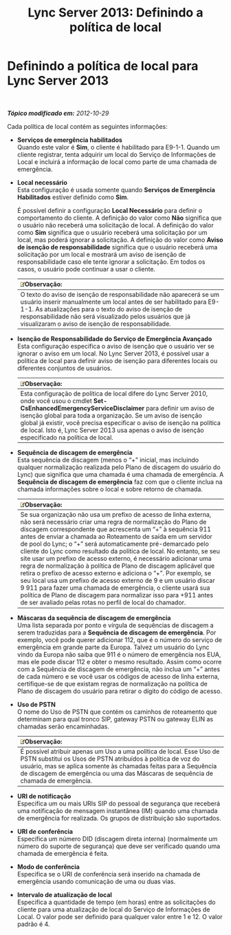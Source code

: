 ﻿---
title: 'Lync Server 2013: Definindo a política de local'
TOCTitle: Definindo a política de local
ms:assetid: da3cca7f-f6e5-4b6f-90a1-2008e3dd1ebd
ms:mtpsurl: https://technet.microsoft.com/pt-br/library/Gg398962(v=OCS.15)
ms:contentKeyID: 49308293
ms.date: 05/19/2016
mtps_version: v=OCS.15
ms.translationtype: HT
---

# Definindo a política de local para Lync Server 2013

 

_**Tópico modificado em:** 2012-10-29_

Cada política de local contém as seguintes informações:

  - **Serviços de emergência habilitados**  
    Quando este valor é **Sim**, o cliente é habilitado para E9-1-1. Quando um cliente registrar, tenta adquirir um local do Serviço de Informações de Local e incluirá a informação de local como parte de uma chamada de emergência.

<!-- end list -->

  - **Local necessário**  
    Esta configuração é usada somente quando **Serviços de Emergência Habilitados** estiver definido como **Sim**.
    
    É possível definir a configuração **Local Necessário** para definir o comportamento do cliente. A definição do valor como **Não** significa que o usuário não receberá uma solicitação de local. A definição do valor como **Sim** significa que o usuário receberá uma solicitação por um local, mas poderá ignorar a solicitação. A definição do valor como **Aviso de isenção de responsabilidade** significa que o usuário receberá uma solicitação por um local e mostrará um aviso de isenção de responsabilidade caso ele tente ignorar a solicitação. Em todos os casos, o usuário pode continuar a usar o cliente.
    
    <table>
    <thead>
    <tr class="header">
    <th><img src="images/Gg425756.note(OCS.15).gif" title="note" alt="note" />Observação:</th>
    </tr>
    </thead>
    <tbody>
    <tr class="odd">
    <td>O texto do aviso de isenção de responsabilidade não aparecerá se um usuário inserir manualmente um local antes de ser habilitado para E9-1-1. As atualizações para o texto do aviso de isenção de responsabilidade não será visualizado pelos usuários que já visualizaram o aviso de isenção de responsabilidade.</td>
    </tr>
    </tbody>
    </table>


<!-- end list -->

  - **Isenção de Responsabilidade do Serviço de Emergência Avançado**  
    Esta configuração especifica o aviso de isenção que o usuário ver se ignorar o aviso em um local. No Lync Server 2013, é possível usar a política de local para definir aviso de isenção para diferentes locais ou diferentes conjuntos de usuários.
    
    <table>
    <thead>
    <tr class="header">
    <th><img src="images/Gg425756.note(OCS.15).gif" title="note" alt="note" />Observação:</th>
    </tr>
    </thead>
    <tbody>
    <tr class="odd">
    <td>Esta configuração de política de local difere do Lync Server 2010, onde você usou o cmdlet <strong>Set-CsEnhancedEmergencyServiceDisclaimer</strong> para definir um aviso de isenção global para toda a organização. Se um aviso de isenção global já existir, você precisa especificar o aviso de isenção na política de local. Isto é, Lync Server 2013 usa apenas o aviso de isenção especificado na política de local.</td>
    </tr>
    </tbody>
    </table>


<!-- end list -->

  - **Sequência de discagem de emergência**  
    Esta sequência de discagem (menos o “+” inicial, mas incluindo qualquer normalização realizada pelo Plano de discagem do usuário do Lync) que significa que uma chamada é uma chamada de emergência. A **Sequência de discagem de emergência** faz com que o cliente inclua na chamada informações sobre o local e sobre retorno de chamada.
    
    <table>
    <thead>
    <tr class="header">
    <th><img src="images/Gg425756.note(OCS.15).gif" title="note" alt="note" />Observação:</th>
    </tr>
    </thead>
    <tbody>
    <tr class="odd">
    <td>Se sua organização não usa um prefixo de acesso de linha externa, não será necessário criar uma regra de normalização do Plano de discagem correspondente que acrescenta um “+” à sequência 911 antes de enviar a chamada ao Roteamento de saída em um servidor de pool do Lync; o “+” será automaticamente pré-demarcado pelo cliente do Lync como resultado da política de local. No entanto, se seu site usar um prefixo de acesso externo, é necessário adicionar uma regra de normalização à política de Plano de discagem aplicável que retira o prefixo de acesso externo e adiciona o “+”. Por exemplo, se seu local usa um prefixo de acesso externo de 9 e um usuário discar 9 911 para fazer uma chamada de emergência, o cliente usará sua política de Plano de discagem para normalizar isso para +911 antes de ser avaliado pelas rotas no perfil de local do chamador.</td>
    </tr>
    </tbody>
    </table>


<!-- end list -->

  - **Máscaras da sequência de discagem de emergência**  
    Uma lista separada por ponto e vírgula de sequências de discagem a serem traduzidas para a **Sequência de discagem de emergência**. Por exemplo, você pode querer adicionar 112, que é o número do serviço de emergência em grande parte da Europa. Talvez um usuário do Lync vindo da Europa não saiba que 911 é o número de emergência nos EUA, mas ele pode discar 112 e obter o mesmo resultado. Assim como ocorre com a Sequência de discagem de emergência, não inclua um “+” antes de cada número e se você usar os códigos de acesso de linha externa, certifique-se de que existam regras de normalização na política de Plano de discagem do usuário para retirar o dígito do código de acesso.

<!-- end list -->

  - **Uso de PSTN**  
    O nome do Uso de PSTN que contém os caminhos de roteamento que determinam para qual tronco SIP, gateway PSTN ou gateway ELIN as chamadas serão encaminhadas.
    
    <table>
    <thead>
    <tr class="header">
    <th><img src="images/Gg425756.note(OCS.15).gif" title="note" alt="note" />Observação:</th>
    </tr>
    </thead>
    <tbody>
    <tr class="odd">
    <td>É possível atribuir apenas um Uso a uma política de local. Esse Uso de PSTN substitui os Usos de PSTN atribuídos à política de voz do usuário, mas se aplica somente às chamadas feitas para a Sequência de discagem de emergência ou uma das Máscaras de sequência de chamada de emergência.</td>
    </tr>
    </tbody>
    </table>


<!-- end list -->

  - **URI de notificação**  
    Especifica um ou mais URIs SIP do pessoal de segurança que receberá uma notificação de mensagem instantânea (IM) quando uma chamada de emergência for realizada. Os grupos de distribuição são suportados.

<!-- end list -->

  - **URI de conferência**  
    Especifica um número DID (discagem direta interna) (normalmente um número do suporte de segurança) que deve ser verificado quando uma chamada de emergência é feita.

<!-- end list -->

  - **Modo de conferência**  
    Especifica se o URI de conferência será inserido na chamada de emergência usando comunicação de uma ou duas vias.

<!-- end list -->

  - **Intervalo de atualização de local**  
    Especifica a quantidade de tempo (em horas) entre as solicitações do cliente para uma atualização de local do Serviço de Informações de Local. O valor pode ser definido para qualquer valor entre 1 e 12. O valor padrão é 4.

